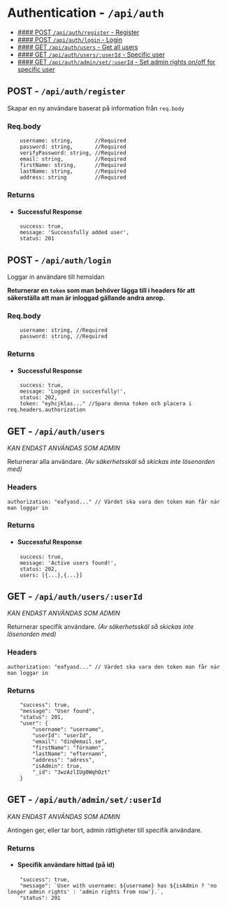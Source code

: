  # Authentication - `/api/auth`
 
* [#### POST   `/api/auth/register`                       - Register](https://github.com/Jaerker/AirBeanz-API-individual/edit/dev/documentation/authDocumentation.md#post---apiauthregister)
* [#### POST   `/api/auth/login`                          - Login](https://github.com/Jaerker/AirBeanz-API-individual/blob/dev/documentation/authDocumentation.md#post---apiauthlogin)
* [#### GET    `/api/auth/users`                          - Get all users](https://github.com/Jaerker/AirBeanz-API-individual/blob/dev/documentation/authDocumentation.md#get---apiauthusers-)
* [#### GET    `/api/auth/users/:userId`                  - Specific user](https://github.com/Jaerker/AirBeanz-API-individual/blob/dev/documentation/authDocumentation.md#get---apiauthusersuserid)
* [#### GET    `/api/auth/admin/set/:userId`              - Set admin rights on/off for specific user](https://github.com/Jaerker/AirBeanz-API-individual/blob/dev/documentation/authDocumentation.md#get---apiauthadminsetuserid)

 ## POST - `/api/auth/register`

Skapar en ny användare baserat på information från `req.body`

### Req.body
```
	username: string,		//Required
	password: string,		//Required
	verifyPassword: string, //Required
	email: string,			//Required
	firstName: string,		//Required
	lastName: string,		//Required
	address: string			//Required
```

### Returns

* #### Successful Response
```
	success: true,
	message: 'Successfully added user',
	status: 201 
```

## POST - `/api/auth/login`

Loggar in användare till hemsidan

**Returnerar en `token` som man behöver lägga till i headers för att säkerställa att man är inloggad gällande andra anrop.**

### Req.body
```
	username: string, //Required
	password: string, //Required
```

### Returns

* #### Successful Response
```
	success: true,
	message: 'Logged in succesfully!',
	status: 202,
	token: "eyhcjklas..." //Spara denna token och placera i req.headers.authorization
```

## GET - `/api/auth/users `
*KAN ENDAST ANVÄNDAS SOM ADMIN*

Returnerar alla användare.
*(Av säkerhetsskäl så skickas inte lösenorden med)*

### Headers
```
authorization: "eafyasd..." // Värdet ska vara den token man får när man loggar in 
```

### Returns

* #### Successful Response
```
	success: true,
	message: 'Active users found!',
	status: 202,
	users: [{...},{...}] 
```


## GET - `/api/auth/users/:userId`
*KAN ENDAST ANVÄNDAS SOM ADMIN*

Returnerar specifik användare.
*(Av säkerhetsskäl så skickas inte lösenorden med)*

### Headers
```
authorization: "eafyasd..." // Värdet ska vara den token man får när man loggar in 
```

### Returns

```
	"success": true,
	"message": "User found",
	"status": 201,
	"user": {
		"username": "username",
		"userId": "userId",
		"email": "din@email.se",
		"firstName": "förnamn",
		"lastName": "efternamn",
		"address": "adress",
		"isAdmin": true,
		"_id": "3wzAzlIUg0WqhOzt"
	}
```

## GET - `/api/auth/admin/set/:userId`
*KAN ENDAST ANVÄNDAS SOM ADMIN*

Antingen ger, eller tar bort, admin rättigheter till specifik användare.


### Returns

* #### Specifik användare hittad (på id)

```
	"success": true,
	"message": `User with username: ${username} has ${isAdmin ? 'no longer admin rights' : 'admin rights from now'}.`,
	"status": 201
```
